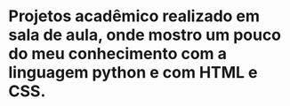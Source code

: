 # Projetos acadêmico realizado em sala de aula, onde mostro um pouco do meu conhecimento com a linguagem python e com HTML e CSS.  
